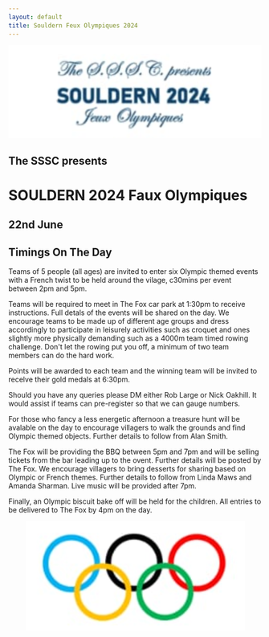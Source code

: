 ```yaml
---
layout: default
title: Souldern Feux Olympiques 2024
---
```


<center>

![banner](banner.png)

</center>

## The SSSC presents

# SOULDERN 2024 Faux Olympiques

## 22nd June

## Timings On The Day

Teams of 5 people (all ages) are invited to enter six Olympic themed
events with a French twist to be held around the vilage, c30mins per
event between 2pm and 5pm.

Teams will be required to meet in The Fox car park at 1:30pm to
receive instructions. Full detals of the events will be shared on the
day. We encourage teams to be made up of different age groups and
dress accordingly to participate in leisurely activities such as
croquet and ones slightly more physically demanding such as a 4000m
team timed rowing challenge. Don't let the rowing put you
off, a minimum of two team members can do the hard work.

Points will be awarded to each team and the winning team will be
invited to recelve their gold medals at 6:30pm.

Should you have any queries please DM either Rob Large or Nick
Oakhill. It would assist if teams can pre-register so that we can
gauge numbers.

For those who fancy a less energetic afternoon a treasure hunt will be
avalable on the day to encourage villagers to walk the grounds and
find Olympic themed objects. Further details to follow from Alan
Smith.

The Fox will be providing the BBQ between 5pm and 7pm and will be
selling tickets from the bar leading up to the ovent. Further details
will be posted by The Fox. We encourage villagers to bring desserts
for sharing based on Olympic or French themes. Further details to
follow from Linda Maws and Amanda Sharman. Live music will be provided
after 7pm.

Finally, an Olympic biscuit bake off will be held for the
children. All entries to be delivered to The Fox by 4pm on the day.

<center>

![olympic rings](rings.png)

</center>
